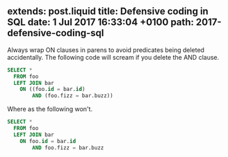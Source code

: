 extends: post.liquid
title: Defensive coding in SQL
date: 1 Jul 2017 16:33:04 +0100
path: 2017-defensive-coding-sql
---
Always wrap ON clauses in parens to avoid predicates being deleted
accidentally. The following code will scream if you delete the AND clause.

```sql
SELECT *
  FROM foo
  LEFT JOIN bar
    ON ((foo.id = bar.id)
        AND (foo.fizz = bar.buzz))
```

Where as the following won't.

```sql
SELECT *
  FROM foo
  LEFT JOIN bar
    ON foo.id = bar.id
        AND foo.fizz = bar.buzz
```